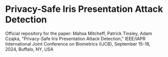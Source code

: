 # Privacy-Safe Iris Presentation Attack Detection

Official repository for the paper: Mahsa Mitcheff, Patrick Tinsley, Adam Czajka, "Privacy-Safe Iris Presentation Attack Detection," IEEE/IAPR International Joint Conference on Biometrics (IJCB), September 15-18, 2024, Buffalo, NY, USA 
